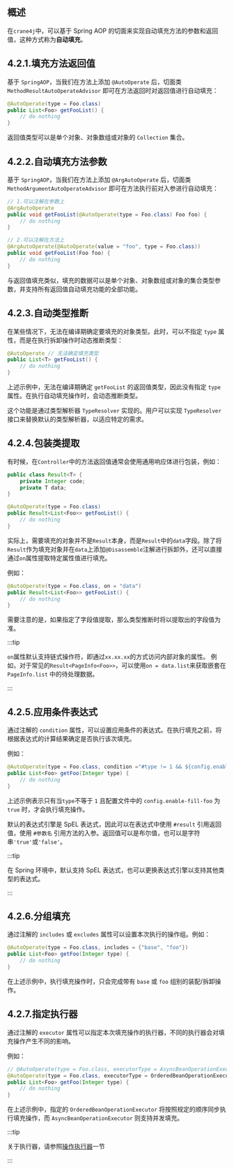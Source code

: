 ## 概述

在`crane4j`中，可以基于 Spring AOP 的切面来实现自动填充方法的参数和返回值，这种方式称为**自动填充**。

## 4.2.1.填充方法返回值

基于 `SpringAOP`，当我们在方法上添加 `@AutoOperate` 后，切面类 `MethodResultAutoOperateAdvisor` 即可在方法返回时对返回值进行自动填充：

~~~java
@AutoOperate(type = Foo.class)
public List<Foo> getFooList() {
    // do nothing
}
~~~

返回值类型可以是单个对象、对象数组或对象的 `Collection` 集合。

## 4.2.2.自动填充方法参数

基于 `SpringAOP`，当我们在方法上添加 `@ArgAutoOperate` 后，切面类 `MethodArgumentAutoOperateAdvisor` 即可在方法执行前对入参进行自动填充：

~~~java
// 1.可以注解在参数上
@ArgAutoOperate
public void getFooList(@AutoOperate(type = Foo.class) Foo foo) {
    // do nothing
}

// 2.可以注解在方法上
@ArgAutoOperate(@AutoOperate(value = "foo", type = Foo.class))
public void getFooList(Foo foo) {
    // do nothing
}
~~~

与返回值填充类似，填充的数据可以是单个对象、对象数组或对象的集合类型参数，并支持所有返回值自动填充功能的全部功能。

## 4.2.3.自动类型推断

在某些情况下，无法在编译期确定要填充的对象类型。此时，可以不指定 `type` 属性，而是在执行拆卸操作时动态推断类型：

```java
@AutoOperate // 无法确定填充类型
public List<T> getFooList() {
    // do nothing
}
```

上述示例中，无法在编译期确定 `getFooList` 的返回值类型，因此没有指定 `type` 属性。在执行自动填充操作时，会动态推断类型。

这个功能是通过类型解析器 `TypeResolver` 实现的。用户可以实现 `TypeResolver` 接口来替换默认的类型解析器，以适应特定的需求。

## 4.2.4.包装类提取

有时候，在`Controller`中的方法返回值通常会使用通用响应体进行包装，例如：

~~~java
public class Result<T> {
    private Integer code;
    private T data;
}

@AutoOperate(type = Foo.class)
public Result<List<Foo>> getFooList() {
    // do nothing
}
~~~

实际上，需要填充的对象并不是`Result`本身，而是`Result`中的`data`字段。除了将`Result`作为填充对象并在`data`上添加`@Disassemble`注解进行拆卸外，还可以直接通过`on`属性提取特定属性值进行填充。

例如：

~~~java
@AutoOperate(type = Foo.class, on = "data")
public Result<List<Foo>> getFooList() {
    // do nothing
}
~~~

需要注意的是，如果指定了字段值提取，那么类型推断时将以提取出的字段值为准。

:::tip

`on`属性默认支持链式操作符，即通过`xx.xx.xx`的方式访问内部对象的属性。
例如，对于常见的`Result<PageInfo<Foo>>`，可以使用`on = data.list`来获取嵌套在 `PageInfo.list` 中的待处理数据。

:::

## 4.2.5.应用条件表达式

通过注解的 `condition` 属性，可以设置应用条件的表达式。在执行填充之前，将根据表达式的计算结果确定是否执行该次填充。

例如：

~~~java
@AutoOperate(type = Foo.class, condition ="#type != 1 && ${config.enable-fill-foo}")
public List<Foo> getFoo(Integer type) {
    // do nothing
}
~~~

上述示例表示只有当`type`不等于 `1` 且配置文件中的 `config.enable-fill-foo` 为 `true` 时，才会执行填充操作。

默认的表达式引擎是 SpEL 表达式，因此可以在表达式中使用 `#result` 引用返回值，使用 `#参数名` 引用方法的入参。返回值可以是布尔值，也可以是字符串`'true'`或`'false'`。

:::tip

在 Spring 环境中，默认支持 SpEL 表达式，也可以更换表达式引擎以支持其他类型的表达式。

:::

## 4.2.6.分组填充

通过注解的 `includes` 或 `excludes` 属性可以设置本次执行的操作组。例如：

```java
@AutoOperate(type = Foo.class, includes = {"base", "foo"})
public List<Foo> getFoo(Integer type) {
    // do nothing
}
```

在上述示例中，执行填充操作时，只会完成带有 `base` 或 `foo` 组别的装配/拆卸操作。

## 4.2.7.指定执行器

通过注解的 `executor` 属性可以指定本次填充操作的执行器，不同的执行器会对填充操作产生不同的影响。

例如：

~~~java
// @AutoOperate(type = Foo.class, executorType = AsyncBeanOperationExecutor.class)
@AutoOperate(type = Foo.class, executorType = OrderedBeanOperationExecutor.class)
public List<Foo> getFoo(Integer type) {
    // do nothing
}
~~~

在上述示例中，指定的 `OrderedBeanOperationExecutor` 将按照规定的顺序同步执行填充操作，而 `AsyncBeanOperationExecutor` 则支持并发填充。

:::tip

关于执行器，请参照[操作执行器](./4.3.操作执行器.md)一节

:::
